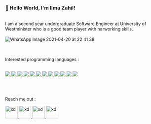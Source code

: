 ###  👋 Hello World, I'm Ilma Zahil!


<br/>I am a second year undergraduate Software Engineer at University of Westminister who is a good team player with harworking skills.
<br/>
<br/>
![WhatsApp Image 2021-04-20 at 22 41 38](https://user-images.githubusercontent.com/66563618/115454344-4ee16b00-a23e-11eb-97f3-c434c85b9a9d.jpeg)

<br/><br/>
Interested programming languages : <br/><br/>

<a href="#">
  <img src="https://img.shields.io/badge/-Android-3DDC84?logo=android&logoColor=white&style=flat">
</a>
<a href="#">
  <img src="https://img.shields.io/badge/-JavaScript-F7DF1E?logo=javascript&logoColor=white&style=plastic">
</a>
<a href="#">
  <img src="https://img.shields.io/badge/-HTML-E34F26?logo=html5&logoColor=white&style=FOR-THE-BADGE">
</a>
<a href="#">
  <img src="https://img.shields.io/badge/-CSS-1572B6?logo=css3&logoColor=white&style=flat-square">
</a>
<a href="#">
  <img src="https://img.shields.io/badge/-MySQL-4479A1?logo=mysql&logoColor=white&style=flat-square">
</a>
<a href="#">
  <img src="https://img.shields.io/badge/-React-61DAFB?logo=react&logoColor=white&style=flat-square">
</a>
<a href="#">
  <img src="https://img.shields.io/badge/-Python-3776AB?logo=python&logoColor=white&style=flat-square">
</a>
<a href="#">
  <img src="https://img.shields.io/badge/-Java-007396?logo=java&logoColor=white&style=flat-square">
</a>
<a href="#">
  <img src="https://img.shields.io/badge/-Angular-DD0031?logo=angular&logoColor=white&style=flat-square">
</a>
<a href="#">
  <img src="https://img.shields.io/badge/-Flutter-02569B?logo=flutter&logoColor=white&style=flat-square">
</a>
<a href="#">
  <img src="https://img.shields.io/badge/-Node.js-339933?logo=javascript&logoColor=white&style=flat-square">
</a>
<a href="#">
  <img src="https://img.shields.io/badge/-Dart-0175C2?logo=dart&logoColor=white&style=flat-square">
</a>


<br/><br/>

Reach me out :

<a href="https://www.instagram.com/iam_ilm/">
 <img src="https://cdn.worldvectorlogo.com/logos/instagram-2-1.svg" alt="xd" width="40" height="40"/>
</a>
<a href="https://twitter.com/FZahil">
  <img src="https://cdn.worldvectorlogo.com/logos/twitter-4.svg" alt="xd" width="40" height="40"/>
</a>
<a href="https://github.com/IlmaZahil">
  <img src="https://cdn.worldvectorlogo.com/logos/facebook-4.svg" alt="xd" width="40" height="40"/>
</a>
<a href="https://www.linkedin.com/in/fathima-ilma-zahil-6404021b9/">
  <img src="https://cdn.worldvectorlogo.com/logos/linkedin-icon-2.svg" alt="xd" width="40" height="40"/>
</a>
